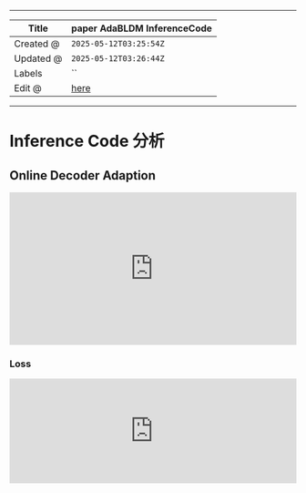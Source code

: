 -----

| Title     | paper AdaBLDM InferenceCode                           |
| --------- | ----------------------------------------------------- |
| Created @ | `2025-05-12T03:25:54Z`                                |
| Updated @ | `2025-05-12T03:26:44Z`                                |
| Labels    | \`\`                                                  |
| Edit @    | [here](https://github.com/junxnone/aiwiki/issues/516) |

-----

# Inference Code 分析

## Online Decoder Adaption

<iframe frameborder="0" scrolling="no" style="width:100%; height:268px;" allow="clipboard-write" src="https://junxnone.github.io/emgithub/iframe.html?target=https%3A%2F%2Fgithub.com%2Fjunxnone%2FAdaBLDM%2Fblob%2F44a71f07dc62d4477cc6255a96e5defe2c430b3c%2Ftest.py%23L310-L318++&style=default&type=code&showBorder=on&showLineNumbers=on&showFileMeta=on&showFullPath=on&showCopy=on"></iframe>

### Loss

<iframe frameborder="0" scrolling="no" style="width:100%; height:184px;" allow="clipboard-write" src="https://junxnone.github.io/emgithub/iframe.html?target=https%3A%2F%2Fgithub.com%2Fjunxnone%2FAdaBLDM%2Fblob%2F44a71f07dc62d4477cc6255a96e5defe2c430b3c%2Ftest.py%23L303-L307&style=default&type=code&showBorder=on&showLineNumbers=on&showFileMeta=on&showFullPath=on&showCopy=on"></iframe>
